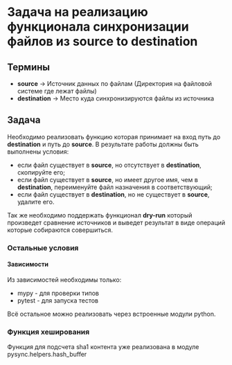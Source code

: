 # Задача на реализацию функционала синхронизации файлов из source to destination

## Термины

- **source** -> Источник данных по файлам (Директория на файловой системе где лежат файлы)
- **destination** -> Место куда синхронизируются файлы из источника

## Задача

Необходимо реализовать функцию которая принимает на вход путь до **destination** и путь до **source**.
В результате работы должны быть выполнены условия:

- если файл существует в **source**, но отсутствует в **destination**, скопируйте его;
- если файл существует в **source**, но имеет другое имя, чем в **destination**, переименуйте файл назначения в соответствующий;
- если файл существует в **destination**, но не существует в **source**, удалите его.

Так же необходимо поддержать функционал **dry-run** который произведет сравнение источников
и выведет результат в виде операций которые собираются совершиться.

### Остальные условия

#### Зависимости

Из зависимостей необходимы только:

- mypy - для проверки типов
- pytest - для запуска тестов

Всё остальное можно реализовать через встроенные модули python.

### Функция хеширования

Функция для подсчета sha1 контента уже реализована в модуле pysync.helpers.hash_buffer
